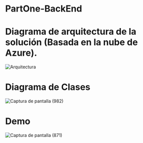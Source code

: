 # PartOne-BackEnd

# Diagrama de arquitectura de la solución (Basada en la nube de Azure). 

![Arquitectura](https://user-images.githubusercontent.com/42001590/206023489-32c65f64-d02a-48fe-b0ad-76502b3d6b56.png)

# Diagrama de Clases

![Captura de pantalla (982)](https://user-images.githubusercontent.com/42001590/216451131-1b189b36-0d8b-45be-9a96-47c4431a86ee.png)

# Demo

![Captura de pantalla (871)](https://user-images.githubusercontent.com/42001590/206298664-7bc204c7-3d6c-41d6-a3e1-41554ae9ede9.png)
